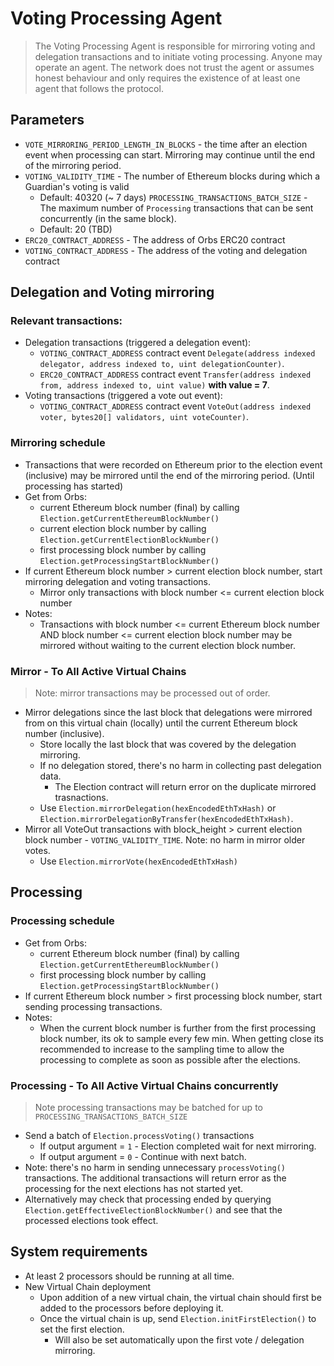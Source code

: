 # Voting Processing Agent 
> The Voting Processing Agent is responsible for mirroring voting and delegation transactions and to initiate voting processing. Anyone may operate an agent. The network does not trust the agent or assumes honest behaviour and only requires the existence of at least one agent that follows the protocol.

## Parameters
* `VOTE_MIRRORING_PERIOD_LENGTH_IN_BLOCKS` - the time after an election event when processing can start. Mirroring may continue until the end of the mirroring period.
* `VOTING_VALIDITY_TIME` - The number of Ethereum blocks during which a Guardian's voting is valid
  * Default: 40320 (~ 7 days)
`PROCESSING_TRANSACTIONS_BATCH_SIZE` - The maximum number of `Processing` transactions that can be sent concurrently (in the same block).
  * Default: 20 (TBD)
* `ERC20_CONTRACT_ADDRESS` - The address of Orbs ERC20 contract
* `VOTING_CONTRACT_ADDRESS` - The address of the voting and delegation contract

## Delegation and Voting mirroring

### Relevant transactions:
* Delegation transactions (triggered a delegation event): 
  * `VOTING_CONTRACT_ADDRESS` contract event `Delegate(address indexed delegator, address indexed to, uint delegationCounter)`.
  * `ERC20_CONTRACT_ADDRESS` contract event `Transfer(address indexed from, address indexed to, uint value)` **with value = 7**. 
* Voting transactions (triggered a vote out event):
  * `VOTING_CONTRACT_ADDRESS` contract event `VoteOut(address indexed voter, bytes20[] validators, uint voteCounter)`.

### Mirroring schedule 
* Transactions that were recorded on Ethereum prior to the election event (inclusive) may be mirrored until the end of the mirroring period. (Until processing has started)
* Get from Orbs:
  * current Ethereum block number (final) by calling `Election.getCurrentEthereumBlockNumber()`
  * current election block number by calling `Election.getCurrentElectionBlockNumber()`
  * first processing block number by calling `Election.getProcessingStartBlockNumber()`
* If current Ethereum block number > current election block number, start mirroring delegation and voting transactions.
  * Mirror only transactions with block number <= current election block number
* Notes: 
  * Transactions with block number <= current Ethereum block number AND block number <= current election block number may be mirrored without waiting to the current election block number.

### Mirror - **To All Active Virtual Chains**
> Note: mirror transactions may be processed out of order.
* Mirror delegations since the last block that delegations were mirrored from on this virtual chain (locally) until the current Ethereum block number (inclusive).
  * Store locally the last block that was covered by the delegation mirroring. 
  * If no delegation stored, there's no harm in collecting past delegation data.
    * The Election contract will return error on the duplicate mirrored trasnactions.
  * Use `Election.mirrorDelegation(hexEncodedEthTxHash)` or `Election.mirrorDelegationByTransfer(hexEncodedEthTxHash)`.
* Mirror all VoteOut transactions with block_height > current election block number - `VOTING_VALIDITY_TIME`. Note: no harm in mirror older votes.
  * Use `Election.mirrorVote(hexEncodedEthTxHash)`

## Processing

### Processing schedule 
* Get from Orbs:
  * current Ethereum block number (final) by calling `Election.getCurrentEthereumBlockNumber()`
  * first processing block number by calling `Election.getProcessingStartBlockNumber()`
* If current Ethereum block number > first processing block number, start sending processing transactions.
* Notes: 
  * When the current block number is further from the first processing block number, its ok to sample every few min. When getting close its recommended to increase to the sampling time to allow the processing to complete as soon as possible after the elections.
  
### Processing - **To All Active Virtual Chains concurrently** 
> Note processing transactions may be batched for up to `PROCESSING_TRANSACTIONS_BATCH_SIZE`
* Send a batch of `Election.processVoting()` transactions
  * If output argument = `1` - Election completed wait for next mirroring.
  * If output argument = `0` - Continue with next batch.
* Note: there's no harm in sending unnecessary `processVoting()` transactions. The additional transactions will return error as the processing for the next elections has not started yet.
* Alternatively may check that processing ended by querying `Election.getEffectiveElectionBlockNumber()` and see that the processed elections took effect.

## System requirements 
* At least 2 processors should be running at all time.
* New Virtual Chain deployment 
  * Upon addition of a new virtual chain, the virtual chain should first be added to the processors before deploying it.
  * Once the virtual chain is up, send `Election.initFirstElection()` to set the first election.
    * Will also be set automatically upon the first vote / delegation mirroring.


 

